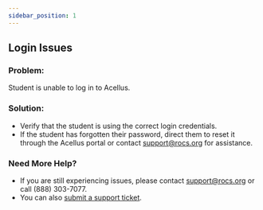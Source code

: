 ```yaml
---
sidebar_position: 1
---
```


## Login Issues

### Problem:
Student is unable to log in to Acellus.

### Solution:
- Verify that the student is using the correct login credentials.
- If the student has forgotten their password, direct them to reset it through the Acellus portal or contact support@rocs.org for assistance.

### Need More Help?
- If you are still experiencing issues, please contact support@rocs.org or call (888) 303-7077.
- You can also [submit a support ticket](#).